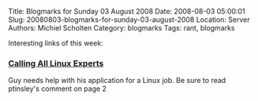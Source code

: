 Title: Blogmarks for Sunday 03 August 2008
Date: 2008-08-03 05:00:01
Slug: 20080803-blogmarks-for-sunday-03-august-2008
Location: Server
Authors: Michiel Scholten
Category: blogmarks
Tags: rant, blogmarks

<p>Interesting links of this week:</p>
<h3><a href="http://ubuntuforums.org/showthread.php?t=863049">Calling All Linux Experts</a></h3>
<p>Guy needs help with his application for a Linux job. Be sure to read ptinsley's comment on page 2</p>
